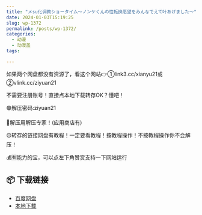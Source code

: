 ```yaml
---
title: "メsu化调教ショータイム～ノンケくんの性転换愿望をみんなでえて叶あげました～"
date: 2024-01-03T15:19:25
slug: wp-1372
permalink: /posts/wp-1372/
categories:
  - 动漫
  - 动漫盖
tags:

---
```


如果两个网盘都没有资源了，看这个网站👉①link3.cc/xianyu21或②vlink.cc/ziyuan21

不需要注册账号！直接点本地下载转存OK？懂吧！

🟢解压密码:ziyuan21

🔵解压用解压专家！(应用商店有)

🟡转存的链接网盘有教程！一定要看教程！按教程操作！不按教程操作你不会解压！

💰🈶能力的宝，可以点左下角赞赏支持一下网站运行

## 📦 下载链接
- [百度网盘](https://blziyuan21.com/pay-download/1372?key=40bd78436d&down_id=0)
- [本地下载](https://blziyuan21.com/pay-download/1372?key=40bd78436d&down_id=1)


